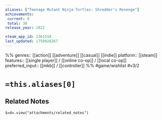 ```yaml
---
aliases: ["Teenage Mutant Ninja Turtles: Shredder's Revenge"]
achievements:
 current: 0
 total: 30
release_year: 2022

steam_app_id: 1361510
last_updated: 1750028267
---
```

%%
genres:: [[action]] [[adventure]] [[casual]] [[indie]]
platform:: [[steam]]
features:: [[single player]] / [[online co-op]] / [[local co-op]]
preferred_input:: [[mkb]] / [[controller]]
%%
#game/wishlist
#v3/2

# `=this.aliases[0]`
## Related Notes
`$=dv.view("attachments/related_notes")`